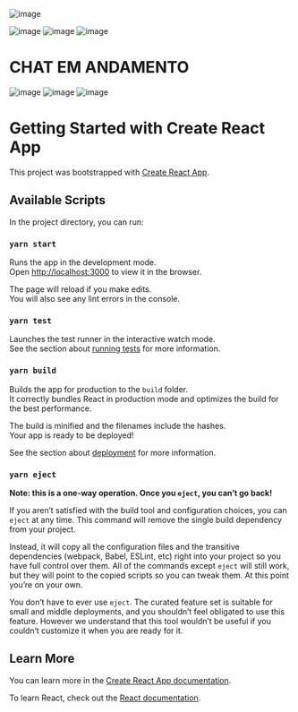 
![image](https://user-images.githubusercontent.com/69858181/112706406-ae886880-8e82-11eb-9ff1-7a23a23462de.png)


![image](https://user-images.githubusercontent.com/69858181/112706396-9f091f80-8e82-11eb-9114-7097fc84bf07.png)
![image](https://user-images.githubusercontent.com/69858181/112706429-d37cdb80-8e82-11eb-82ea-d87204d91f94.png)
![image](https://user-images.githubusercontent.com/69858181/112706436-e0013400-8e82-11eb-9556-aed937f9305a.png)

# CHAT EM ANDAMENTO


![image](https://user-images.githubusercontent.com/69858181/112706439-e7c0d880-8e82-11eb-902d-8748df583207.png)
![image](https://user-images.githubusercontent.com/69858181/112706441-ec858c80-8e82-11eb-9c2c-f784ba0ebb91.png)
![image](https://user-images.githubusercontent.com/69858181/112706413-b9db9400-8e82-11eb-98cd-0ef1e29fd0fe.png)








# Getting Started with Create React App

This project was bootstrapped with [Create React App](https://github.com/facebook/create-react-app).

## Available Scripts

In the project directory, you can run:

### `yarn start`

Runs the app in the development mode.\
Open [http://localhost:3000](http://localhost:3000) to view it in the browser.

The page will reload if you make edits.\
You will also see any lint errors in the console.

### `yarn test`

Launches the test runner in the interactive watch mode.\
See the section about [running tests](https://facebook.github.io/create-react-app/docs/running-tests) for more information.

### `yarn build`

Builds the app for production to the `build` folder.\
It correctly bundles React in production mode and optimizes the build for the best performance.

The build is minified and the filenames include the hashes.\
Your app is ready to be deployed!

See the section about [deployment](https://facebook.github.io/create-react-app/docs/deployment) for more information.

### `yarn eject`

**Note: this is a one-way operation. Once you `eject`, you can’t go back!**

If you aren’t satisfied with the build tool and configuration choices, you can `eject` at any time. This command will remove the single build dependency from your project.

Instead, it will copy all the configuration files and the transitive dependencies (webpack, Babel, ESLint, etc) right into your project so you have full control over them. All of the commands except `eject` will still work, but they will point to the copied scripts so you can tweak them. At this point you’re on your own.

You don’t have to ever use `eject`. The curated feature set is suitable for small and middle deployments, and you shouldn’t feel obligated to use this feature. However we understand that this tool wouldn’t be useful if you couldn’t customize it when you are ready for it.

## Learn More

You can learn more in the [Create React App documentation](https://facebook.github.io/create-react-app/docs/getting-started).

To learn React, check out the [React documentation](https://reactjs.org/).
